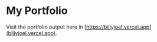 # My Portfolio

Visit the portfolio output here in [https://billyjoel.vercel.app](billyjoel.vercel.app).
